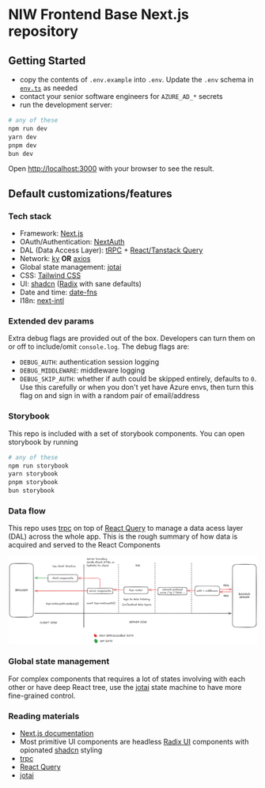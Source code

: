 # NIW Frontend Base Next.js repository

## Getting Started

- copy the contents of `.env.example` into `.env`. Update the `.env` schema in [`env.ts`](/env.ts) as needed
- contact your senior software engineers for `AZURE_AD_*` secrets
- run the development server:

```bash
# any of these
npm run dev
yarn dev
pnpm dev
bun dev
```

Open [http://localhost:3000](http://localhost:3000) with your browser to see the result.

## Default customizations/features

### Tech stack

- Framework: [Next.js](https://nextjs.org/)
- OAuth/Authentication: [NextAuth](https://next-auth.js.org)
- DAL (Data Access Layer): [tRPC](https://trpc.io/) + [React/Tanstack Query](https://tanstack.com/query/latest)
- Network: [ky](https://github.com/sindresorhus/ky) **OR** [axios](https://axios-http.com/)
- Global state management: [jotai](https://jotai.org/)
- CSS: [Tailwind CSS](https://tailwindcss.com/)
- UI: [shadcn](https://ui.shadcn.com/) ([Radix](https://www.radix-ui.com/primitives/) with sane defaults)
- Date and time: [date-fns](https://date-fns.org/)
- I18n: [next-intl](https://next-intl.dev/)

### Extended dev params

Extra debug flags are provided out of the box. Developers can turn them on or
off to include/omit `console.log`. The debug flags are:

- `DEBUG_AUTH`: authentication session logging
- `DEBUG_MIDDLEWARE`: middleware logging
- `DEBUG_SKIP_AUTH`: whether if auth could be skipped entirely, defaults to
  `0`. Use this carefully or when you don't yet have Azure envs, then turn this
  flag on and sign in with a random pair of email/address

### Storybook

This repo is included with a set of storybook components. You can open
storybook by running

```bash
# any of these
npm run storybook
yarn storybook
pnpm storybook
bun storybook
```

### Data flow

This repo uses [trpc](https://trpc.io/docs/concepts#what-is-rpc-what-mindset-should-i-adopt) on top of [React
Query](https://tanstack.com/query/latest/docs/framework/react/overview) to
manage a data acess layer (DAL) across the whole app. This is the rough
summary of how data is acquired and served to the React Components

![docs_dataflow](stories/assets/docs_dataflow.png)

### Global state management

For complex components that requires a lot of states involving with each other
or have deep React tree, use the [jotai](https://jotai.org/docs) state machine
to have more fine-grained control.

### Reading materials

- [Next.js documentation](https://nextjs.org/docs)
- Most primitive UI components are headless [Radix UI](https://www.radix-ui.com/primitives/docs/overview/introduction) components with opionated [shadcn](https://ui.shadcn.com/docs/components/accordion) styling
- [trpc](https://trpc.io/docs/concepts#what-is-rpc-what-mindset-should-i-adopt)
- [React Query](https://tanstack.com/query/latest/docs/framework/react/overview)
- [jotai](https://jotai.org/docs)
